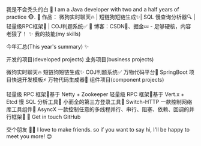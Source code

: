 我是不会秃头的白
🌹 I am a Java developer with two and a half years of practice 🐵.
🏡 作品： 微狗实时聊天🔥 | 短链狗短链生成✨| SQL 慢查询分析器🔍 | 轻量级RPC框架🚀 | COJ判题系统✅
📝 博客：CSDN💬、掘金💤 - 足够硬核，内容老狠了！
✨ 我的技能(my skills)
          

今年汇总(This year's summary) ✨


开发的项目(developed projects)
业务项目(business projects)

微狗实时聊天🔥
短链狗短链生成✨
COJ判题系统✅
万物代码平台🌱
SpringBoot 项目快速开发模板⚡
万物代码生成器🚀
组件项目(component projects)

轻量级 RPC 框架🚀基于 Netty + Zookeeper
轻量级 RPC 框架🚀基于 Vert.x + Etcd
慢 SQL 分析工具🌱
小而全的第三方登录工具🧊
Switch-HTTP 一款控制网络库工具组件💭
AsyncX 一款控制任意的多线程并行、串行、阻塞、依赖、回调的并行框架🛫
🎉 Get in touch
GitHub

交个朋友 👬🏻
 I love to make friends. so if you want to say hi, I'll be happy to meet you more! 😊
